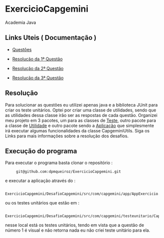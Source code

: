 # ExercicioCapgemini
Academia Java

## Links Uteis ( Documentação )

* [Questões](https://github.com/dpmqueiroz/ExercicioCapgemini/blob/main/Questoes.md)

* [Resolução da 1ª Questão](https://github.com/dpmqueiroz/ExercicioCapgemini/blob/main/ResolucaoQuestao1.md)

* [Resolução da 2ª Questão](https://github.com/dpmqueiroz/ExercicioCapgemini/blob/main/ResolucaoQuestao2.md)

* [Resolução da 3ª Questão](https://github.com/dpmqueiroz/ExercicioCapgemini/blob/main/ResolucaoQuestao3.md)

## Resolução 

Para solucionar as questões eu utilizei apenas java e a biblioteca JUnit para criar os teste unitários. Optei por criar uma classe de utilidades, 
sendo que as utilidades dessa classe irão ser as respostas de cada questão. Organizei meu projeto em 3 pacotes, um para as classes de [Teste](https://github.com/dpmqueiroz/ExercicioCapgemini/tree/main/DesafioCapgemini/src/com/capgemini/testeunitario),
outro pacote para a classe de [Utilidade](https://github.com/dpmqueiroz/ExercicioCapgemini/tree/main/DesafioCapgemini/src/com/capgemini/utils) e outro pacote sendo a [Aplicação](https://github.com/dpmqueiroz/ExercicioCapgemini/tree/main/DesafioCapgemini/src/com/capgemini/app) que simplesmente irá executar algumas funcionalidades da classe CapgeminiUtils. Siga os Links para mais informações sobre a resolução dos desafios.

## Execução do programa
Para executar o programa basta clonar o repositório :

         git@github.com:dpmqueiroz/ExercicioCapgemini.git
     
e executar a aplicação através do :
           
         ExercicioCapgemini/DesafioCapgemini/src/com/capgemini/app/AppExercicio.java 
         
ou os testes unitários que estão em :

        ExercicioCapgemini/DesafioCapgemini/src/com/capgemini/testeunitario/CapgeminiUtilsTest.java
        
nesse local está os testes unitários, tendo em vista que a questão de número 1 é visual e não retorna nada eu não criei teste unitário para ela.


